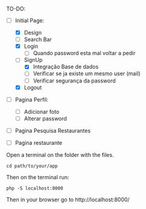 TO-DO:
- [ ] Initial Page:
    - [X] Design
    - [ ] Search Bar
    - [X] Login
        - [ ] Quando password esta mal voltar a pedir
    - [ ] SignUp
        - [X] Integração Base de dados
        - [ ] Verificar se ja existe um mesmo user (mail)
        - [ ] Verificar segurança da password
    - [X] Logout
- [ ] Pagina Perfil:
    - [ ] Adicionar foto
    - [ ] Alterar password
- [ ] Pagina Pesquisa Restaurantes
- [ ] Pagina restaurante



Open a terminal on the folder with the files.

```
cd path/to/your/app
```
Then on the terminal run:

```
php -S localhost:8000
```

Then in your browser go to http://localhost:8000/ 
